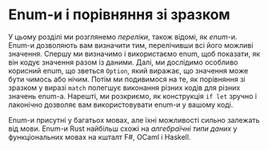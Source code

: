 # Enum-и і порівняння зі зразком

У цьому розділі ми розглянемо *переліки*, також відомі, як *enum*-и. Enum-и дозволяють вам визначити тим, перелічивши всі його можливі значення. Спершу ми визначимо і використаємо enum, щоб показати, як він кодує значення разом із даними. Далі, ми дослідимо особливо корисний enum, що зветься `Option`, який виражає, що значення може бути чимось або нічим. Потім ми подивимося на те, як порівняння зі зразком у виразі `match` полегшує виконання різних кодів для різних значень enum-а. Нарешті, ми розкриємо, як конструкція `if let` зручно і лаконічно дозволяє вам використовувати enum-и  у вашому коді.

Enum-и присутні у багатьох мовах, але їхні можливості сильно залежать від мови. Enum-и Rust найбільш схожі на *алгебраїчні типи даних* у функціональних мовах на кшталт F#, OCaml і Haskell.